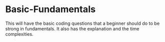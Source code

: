 # Basic-Fundamentals
This will have the  basic coding questions that a beginner should do to be strong in fundamentals. It also has the explanation and the time complexities.
